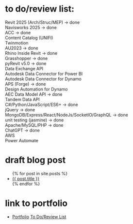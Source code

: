 # to do/review list:
Revit 2025 (Arch/Struc/MEP) -> done\
Navisworks 2025 -> done\
ACC -> done\
Content Catalog (UNIFI)\
Twinmotion\
AU2023 -> done\
Rhino Inside Revit -> done\
Grasshopper -> done\
pyRevit v5.0 -> done\
Data Exchange API\
Autodesk Data Connector for Power BI\
Autodesk Data Connector for Dynamo\
APS (Forge) -> done\
Design Automation for Dynamo\
AEC Data Model API -> done\
Tandem Data API\
C#/Python/JavaScript/ES6+ -> done\
jQuery -> done\
MongoDB/Express/React/NodeJs/SocketIO/GraphQL -> done\
unit testing (jasmine) -> done\
Apache/MySQL/PHP -> done\
ChatGPT -> done\
AWS\
Power Automate

# draft blog post
<ul>
{% for post in site.posts %}
<li>
<a href="{{ post.url }}">{{ post.title }}</a>
</li>
{% endfor %}
</ul>

# link to portfolio
<ul>
<li>
<a href="https://github.com/bim2016/Portfolio/">Portfolio</a>
<a href="https://github.com/bim2016/Portfolio/ToDoList">To Do/Review List</a>
</li>
</ul>